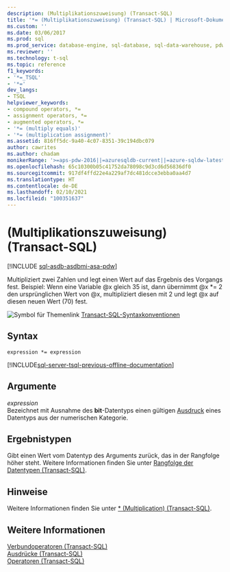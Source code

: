```yaml
---
description: (Multiplikationszuweisung) (Transact-SQL)
title: '*= (Multiplikationszuweisung) (Transact-SQL) | Microsoft-Dokumentation'
ms.custom: ''
ms.date: 03/06/2017
ms.prod: sql
ms.prod_service: database-engine, sql-database, sql-data-warehouse, pdw
ms.reviewer: ''
ms.technology: t-sql
ms.topic: reference
f1_keywords:
- '*=_TSQL'
- '*='
dev_langs:
- TSQL
helpviewer_keywords:
- compound operators, *=
- assignment operators, *=
- augmented operators, *=
- '*= (multiply equals)'
- '*= (multiplication assignment)'
ms.assetid: 816ff5dc-9a40-4c07-8351-39c194dbc079
author: cawrites
ms.author: chadam
monikerRange: '>=aps-pdw-2016||=azuresqldb-current||=azure-sqldw-latest||>=sql-server-2016||>=sql-server-linux-2017||=azuresqldb-mi-current'
ms.openlocfilehash: 65c10300b05c41752da78098c9d3cd6d56836df0
ms.sourcegitcommit: 917df4ffd22e4a229af7dc481dcce3ebba0aa4d7
ms.translationtype: HT
ms.contentlocale: de-DE
ms.lasthandoff: 02/10/2021
ms.locfileid: "100351637"
---
```

# <a name="-multiplication-assignment-transact-sql"></a>(Multiplikationszuweisung) (Transact-SQL)
[!INCLUDE [sql-asdb-asdbmi-asa-pdw](../../includes/applies-to-version/sql-asdb-asdbmi-asa-pdw.md)]

Multipliziert zwei Zahlen und legt einen Wert auf das Ergebnis des Vorgangs fest. Beispiel: Wenn eine Variable @x gleich 35 ist, dann übernimmt @x *= 2 den ursprünglichen Wert von @x, multipliziert diesen mit 2 und legt @x auf diesen neuen Wert (70) fest.  
  
![Symbol für Themenlink](../../database-engine/configure-windows/media/topic-link.gif "Symbol für Themenlink") [Transact-SQL-Syntaxkonventionen](../../t-sql/language-elements/transact-sql-syntax-conventions-transact-sql.md)  
  
## <a name="syntax"></a>Syntax  
  
```syntaxsql  
expression *= expression  
```  
  
[!INCLUDE[sql-server-tsql-previous-offline-documentation](../../includes/sql-server-tsql-previous-offline-documentation.md)]

## <a name="arguments"></a>Argumente
_expression_  
Bezeichnet mit Ausnahme des **bit**-Datentyps einen gültigen [Ausdruck](../../t-sql/language-elements/expressions-transact-sql.md) eines Datentyps aus der numerischen Kategorie.  
  
## <a name="result-types"></a>Ergebnistypen  
Gibt einen Wert vom Datentyp des Arguments zurück, das in der Rangfolge höher steht. Weitere Informationen finden Sie unter [Rangfolge der Datentypen &#40;Transact-SQL&#41;](../../t-sql/data-types/data-type-precedence-transact-sql.md).  
  
## <a name="remarks"></a>Hinweise  
Weitere Informationen finden Sie unter [&#42; &#40;Multiplication&#41; &#40;Transact-SQL&#41;](../../t-sql/language-elements/multiply-transact-sql.md).  
  
## <a name="see-also"></a>Weitere Informationen  
[Verbundoperatoren &#40;Transact-SQL&#41;](../../t-sql/language-elements/compound-operators-transact-sql.md)   
[Ausdrücke &#40;Transact-SQL&#41;](../../t-sql/language-elements/expressions-transact-sql.md)   
[Operatoren &#40;Transact-SQL&#41;](../../t-sql/language-elements/operators-transact-sql.md)  
  
  
